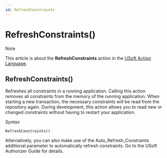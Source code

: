 ```yaml
---
id: RefreshConstraints
---
```


# RefreshConstraints()



> [!NOTE]
> This article is about the **RefreshConstraints** action in the [USoft Action Language](/docs/Task%20flow/Action%20Language%20reference/USoft%20Action%20Language.md).

## **RefreshConstraints()**

Refreshes all constraints in a running application. Calling this action removes all constraints from the memory of the running application. When starting a new transaction, the necessary constraints will be read from the repository again. During development, this action allows you to read new or changed constraints without having to restart your application.

*Syntax*

```
RefreshConstraints()
```

Alternatively, you can also make use of the Auto_Refresh_Constraints additional parameter to automatically refresh constraints. Go to the USoft Authorizer Guide for details.